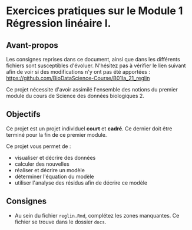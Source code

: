 # Exercices pratiques sur le Module 1 Régression linéaire I.

## Avant-propos

Les consignes reprises dans ce document, ainsi que dans les différents fichiers sont susceptibles d'évoluer. N'hésitez pas à vérifier le lien suivant afin de voir si des modifications n'y ont pas été apportées : <https://github.com/BioDataScience-Course/B01Ia_21_reglin>

Ce projet nécessite d'avoir assimilé l'ensemble des notions du premier module du cours de Science des données biologiques 2.

## Objectifs

Ce projet est un projet  individuel **court** et **cadré**. Ce dernier doit être terminé pour la fin de ce premier module. 

Ce projet vous permet de :

- visualiser et décrire des données 
- calculer des nouvelles
- réaliser et décrire un modèle
- déterminer l'équation du modèle
- utiliser l'analyse des résidus afin de décrire ce modèle

## Consignes

- Au sein du fichier `reglin.Rmd`, complétez les zones manquantes. Ce fichier se trouve dans le dossier `docs`.


